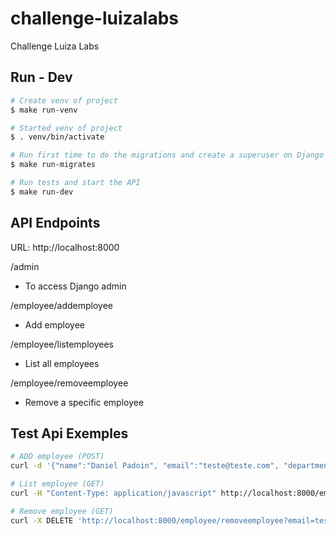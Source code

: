 # challenge-luizalabs
Challenge Luiza Labs

## Run - Dev

```bash
# Create venv of project
$ make run-venv
```

```bash
# Started venv of project
$ . venv/bin/activate
```

```bash
# Run first time to do the migrations and create a superuser on Django
$ make run-migrates
```

```bash
# Run tests and start the API
$ make run-dev
```
## API Endpoints
URL: http://localhost:8000

/admin
- To access Django admin

/employee/addemployee
- Add employee

/employee/listemployees
- List all employees

/employee/removeemployee
- Remove a specific employee



## Test Api Exemples
```bash
# ADD employee (POST)
curl -d '{"name":"Daniel Padoin", "email":"teste@teste.com", "department":"Teste" }' -H "Content-Type: application/json" -X POST http://localhost:8000/employee/addemployee
```

```bash
# List employee (GET)
curl -H "Content-Type: application/javascript" http://localhost:8000/employee/listemployees
```

```bash
# Remove employee (GET)
curl -X DELETE 'http://localhost:8000/employee/removeemployee?email=teste@teste.com'
```




